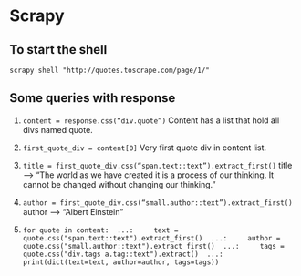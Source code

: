 # Scrapy

## To start the shell
`scrapy shell "http://quotes.toscrape.com/page/1/"`

## Some queries with response

1. `content = response.css(“div.quote”)`
Content has a list that hold all divs named quote.

2. `first_quote_div = content[0]`
Very first quote div in content list.

3. `title = first_quote_div.css(“span.text::text”).extract_first()`
title —> “The world as we have created it is a process of our thinking. It cannot be changed without changing our thinking.”

4. `author = first_quote_div.css(“small.author::text”).extract_first()`
author —> “Albert Einstein”

5. `for quote in content: 
    ...:     text = quote.css("span.text::text").extract_first() 
    ...:     author = quote.css("small.author::text").extract_first() 
    ...:     tags = quote.css("div.tags a.tag::text").extract() 
    ...:     print(dict(text=text, author=author, tags=tags))`
    


